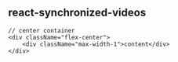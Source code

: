 
## react-synchronized-videos

```
// center container
<div className="flex-center">
    <div className="max-width-1">content</div>
</div>
```